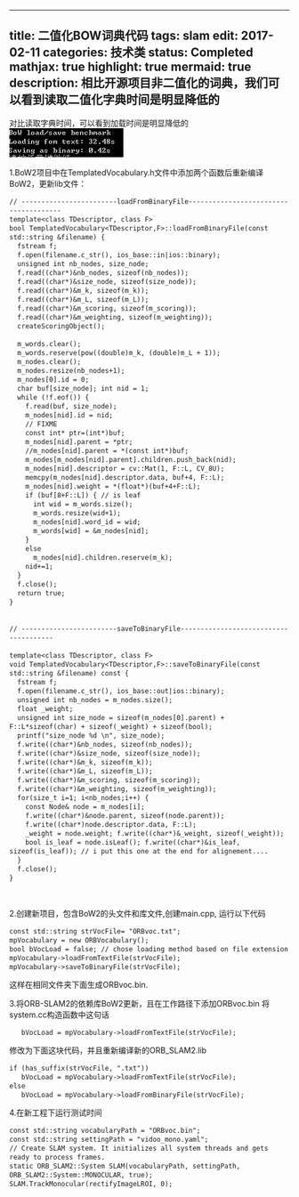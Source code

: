 
---
title: 二值化BOW词典代码
tags: slam
edit: 2017-02-11
categories: 技术类
status: Completed
mathjax: true
highlight: true
mermaid: true
description: 相比开源项目非二值化的词典，我们可以看到读取二值化字典时间是明显降低的
---

对比读取字典时间，可以看到加载时间是明显降低的
![caption](https://github.com/Hummmm/Hummmm.github.io/blob/master/_posts/2017-02-11-Bow/assets/result.png?raw=true)

1.BoW2项目中在TemplatedVocabulary.h文件中添加两个函数后重新编译BoW2，更新lib文件：
```
// ------------------------loadFromBinaryFile--------------------------------------
template<class TDescriptor, class F>
bool TemplatedVocabulary<TDescriptor,F>::loadFromBinaryFile(const std::string &filename) {
  fstream f;
  f.open(filename.c_str(), ios_base::in|ios::binary);
  unsigned int nb_nodes, size_node;
  f.read((char*)&nb_nodes, sizeof(nb_nodes));
  f.read((char*)&size_node, sizeof(size_node));
  f.read((char*)&m_k, sizeof(m_k));
  f.read((char*)&m_L, sizeof(m_L));
  f.read((char*)&m_scoring, sizeof(m_scoring));
  f.read((char*)&m_weighting, sizeof(m_weighting));
  createScoringObject();
 
  m_words.clear();
  m_words.reserve(pow((double)m_k, (double)m_L + 1));
  m_nodes.clear();
  m_nodes.resize(nb_nodes+1);
  m_nodes[0].id = 0;
  char buf[size_node]; int nid = 1;
  while (!f.eof()) {
    f.read(buf, size_node);
    m_nodes[nid].id = nid;
    // FIXME
    const int* ptr=(int*)buf;
    m_nodes[nid].parent = *ptr;
    //m_nodes[nid].parent = *(const int*)buf;
    m_nodes[m_nodes[nid].parent].children.push_back(nid);
    m_nodes[nid].descriptor = cv::Mat(1, F::L, CV_8U);
    memcpy(m_nodes[nid].descriptor.data, buf+4, F::L);
    m_nodes[nid].weight = *(float*)(buf+4+F::L);
    if (buf[8+F::L]) { // is leaf
      int wid = m_words.size();
      m_words.resize(wid+1);
      m_nodes[nid].word_id = wid;
      m_words[wid] = &m_nodes[nid];
    }
    else
      m_nodes[nid].children.reserve(m_k);
    nid+=1;
  }
  f.close();
  return true;
}
 
 
// ------------------------saveToBinaryFile--------------------------------------
 
template<class TDescriptor, class F>
void TemplatedVocabulary<TDescriptor,F>::saveToBinaryFile(const std::string &filename) const {
  fstream f;
  f.open(filename.c_str(), ios_base::out|ios::binary);
  unsigned int nb_nodes = m_nodes.size();
  float _weight;
  unsigned int size_node = sizeof(m_nodes[0].parent) + F::L*sizeof(char) + sizeof(_weight) + sizeof(bool);
  printf("size_node %d \n", size_node);
  f.write((char*)&nb_nodes, sizeof(nb_nodes));
  f.write((char*)&size_node, sizeof(size_node));
  f.write((char*)&m_k, sizeof(m_k));
  f.write((char*)&m_L, sizeof(m_L));
  f.write((char*)&m_scoring, sizeof(m_scoring));
  f.write((char*)&m_weighting, sizeof(m_weighting));
  for(size_t i=1; i<nb_nodes;i++) {
    const Node& node = m_nodes[i];
    f.write((char*)&node.parent, sizeof(node.parent));
    f.write((char*)node.descriptor.data, F::L);
    _weight = node.weight; f.write((char*)&_weight, sizeof(_weight));
    bool is_leaf = node.isLeaf(); f.write((char*)&is_leaf, sizeof(is_leaf)); // i put this one at the end for alignement....
  }
  f.close();
}
 
 
```
 
2.创建新项目，包含BoW2的头文件和库文件,创建main.cpp, 运行以下代码
```
const std::string strVocFile= "ORBvoc.txt";
mpVocabulary = new ORBVocabulary();
bool bVocLoad = false; // chose loading method based on file extension
mpVocabulary->loadFromTextFile(strVocFile);
mpVocabulary->saveToBinaryFile(strVocFile);
```
这样在相同文件夹下面生成ORBvoc.bin.
 
3.将ORB-SLAM2的依赖库BoW2更新，且在工作路径下添加ORBvoc.bin
将system.cc构造函数中这句话
```
   bVocLoad = mpVocabulary->loadFromTextFile(strVocFile);
```
修改为下面这块代码，并且重新编译新的ORB_SLAM2.lib
```
if (has_suffix(strVocFile, ".txt"))
   bVocLoad = mpVocabulary->loadFromTextFile(strVocFile);
else
   bVocLoad = mpVocabulary->loadFromBinaryFile(strVocFile);
```
4.在新工程下运行测试时间
```
const std::string vocabularyPath = "ORBvoc.bin";
const std::string settingPath = "vidoo_mono.yaml";
// Create SLAM system. It initializes all system threads and gets ready to process frames.
static ORB_SLAM2::System SLAM(vocabularyPath, settingPath, ORB_SLAM2::System::MONOCULAR, true);
SLAM.TrackMonocular(rectifyImageLROI, 0);
```



 